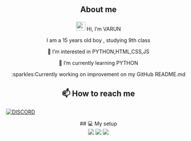 ## <p align="center"> About me

<p align="center"> <img src="https://media.giphy.com/media/hvRJCLFzcasrR4ia7z/giphy.gif" width="25px"> Hi, I’m VARUN
<p align="center">I am a 15 years old boy , studying 9th class
<p align="center"> 👀 I’m interested in PYTHON,HTML,CSS,JS
<p align="center"> 🌱 I’m currently learning PYTHON
<p align="center">:sparkles:Currently working on improvement on my GitHub README.md

## <p align="center"> 📫 How to reach me 
  
[![DISCORD](https://img.shields.io/badge/-Varun2293-4285F4?style=for-the-badge&logo=DISCORD&logoColor=white)](https://discord.com/channels/@me)


  <p align="center">
 ## 💻 My setup <br>
  <img src="https://img.shields.io/badge/windows_10-0078D6?logo=windows&logoColor=white&style=for-the-badge">
  <img src="https://img.shields.io/badge/intel-core%20i5%203rd GEN-%230071C5.svg?&style=for-the-badge&logo=intel&logoColor=white">
  <img src="https://img.shields.io/badge/RAM-8GB-%230071C5.svg?&style=for-the-badge&logoColor=white" />
</p>
